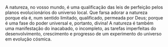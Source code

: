 ﻿A natureza, no vosso mundo, é uma qualificação das leis de perfeição pelos planos evolucionários do universo local. Que farsa adorar a natureza porque ela é, num sentido limitado, qualificado, permeada por Deus; porque é uma fase do poder universal e, portanto, divina! A natureza é também uma manifestação do inacabado, o incompleto, as tarefas imperfeitas do desenvolvimento, crescimento e progresso de um experimento do universo em evolução cósmica.